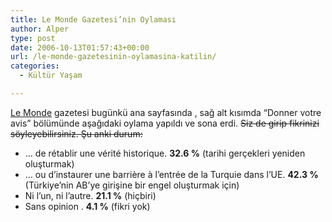 ```yaml
---
title: Le Monde Gazetesi’nin Oylaması
author: Alper
type: post
date: 2006-10-13T01:57:43+00:00
url: /le-monde-gazetesinin-oylamasina-katilin/
categories:
  - Kültür Yaşam

---
```

<a target="_blank" href="http://www.lemonde.fr">Le Monde</a> gazetesi bugünkü ana sayfasında , sağ alt kısımda &#8220;Donner votre avis&#8221; bölümünde aşağıdaki oylama yapıldı ve sona erdi. <strike>Siz de girip fikrinizi söyleyebilirsiniz. Şu anki durum:</strike>

  * … de rétablir une vérité historique. **32.6 %** (tarihi gerçekleri yeniden oluşturmak)
  * … ou d&#8217;instaurer une barrière à l&#8217;entrée de la Turquie dans l&#8217;UE. **42.3 %** (Türkiye&#8217;nin AB&#8217;ye girişine bir engel oluşturmak için)
  * Ni l&#8217;un, ni l&#8217;autre.  **21.1 %** (hiçbiri)
  * Sans opinion . **4.1 %** (fikri yok)